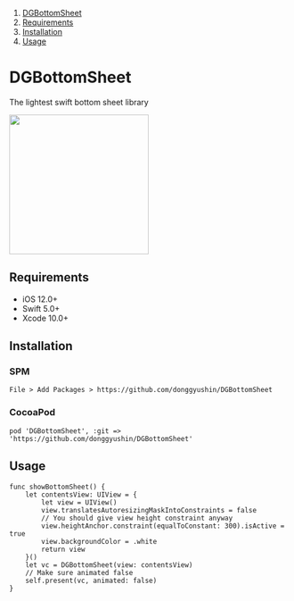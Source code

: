 

1. [DGBottomSheet](#DGBottomSheet)
2. [Requirements](#Requirements)
3. [Installation](#Installation)
4. [Usage](#Usage)

# DGBottomSheet
The lightest swift bottom sheet library


<div>
<img src="https://user-images.githubusercontent.com/34573243/149148650-16227608-d503-4239-aa35-5b31815fc2a1.gif" width=250 />
</div>

## Requirements
- iOS 12.0+
- Swift 5.0+
- Xcode 10.0+


## Installation

### SPM
```
File > Add Packages > https://github.com/donggyushin/DGBottomSheet
```

### CocoaPod
```
pod 'DGBottomSheet', :git => 'https://github.com/donggyushin/DGBottomSheet'
```

## Usage
```
func showBottomSheet() {
    let contentsView: UIView = {
        let view = UIView()
        view.translatesAutoresizingMaskIntoConstraints = false
        // You should give view height constraint anyway
        view.heightAnchor.constraint(equalToConstant: 300).isActive = true
        view.backgroundColor = .white
        return view
    }()
    let vc = DGBottomSheet(view: contentsView)
    // Make sure animated false 
    self.present(vc, animated: false)
}
```

